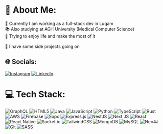 # 💫 About Me:
🔭 Currently I am working as a full-stack dev in Luqam<br>📚 Also studying at AGH University (Medical Computer Science)<br>🫣 Trying to enjoy life and make the most of it<br><br>🙉 I have some side projects going on


## 🌐 Socials:
[![Instagram](https://img.shields.io/badge/Instagram-%23E4405F.svg?logo=Instagram&logoColor=white)](https://instagram.com/https://www.instagram.com/_igorsw_/) [![LinkedIn](https://img.shields.io/badge/LinkedIn-%230077B5.svg?logo=linkedin&logoColor=white)](https://linkedin.com/in/https://www.linkedin.com/in/igor-%C5%9Bwierczy%C5%84ski-834a8523b/) 

# 💻 Tech Stack:
![GraphQL](https://img.shields.io/badge/-GraphQL-E10098?style=flat-square&logo=graphql&logoColor=white) ![HTML5](https://img.shields.io/badge/html5-%23E34F26.svg?style=flat-square&logo=html5&logoColor=white) ![Java](https://img.shields.io/badge/java-%23ED8B00.svg?style=flat-square&logo=openjdk&logoColor=white) ![JavaScript](https://img.shields.io/badge/javascript-%23323330.svg?style=flat-square&logo=javascript&logoColor=%23F7DF1E) ![Python](https://img.shields.io/badge/python-3670A0?style=flat-square&logo=python&logoColor=ffdd54) ![TypeScript](https://img.shields.io/badge/typescript-%23007ACC.svg?style=flat-square&logo=typescript&logoColor=white) ![Rust](https://img.shields.io/badge/rust-%23000000.svg?style=flat-square&logo=rust&logoColor=white) ![AWS](https://img.shields.io/badge/AWS-%23FF9900.svg?style=flat-square&logo=amazon-aws&logoColor=white) ![Firebase](https://img.shields.io/badge/firebase-%23039BE5.svg?style=flat-square&logo=firebase) ![Expo](https://img.shields.io/badge/expo-1C1E24?style=flat-square&logo=expo&logoColor=#D04A37) ![Express.js](https://img.shields.io/badge/express.js-%23404d59.svg?style=flat-square&logo=express&logoColor=%2361DAFB) ![NestJS](https://img.shields.io/badge/nestjs-%23E0234E.svg?style=flat-square&logo=nestjs&logoColor=white) ![Next JS](https://img.shields.io/badge/Next-black?style=flat-square&logo=next.js&logoColor=white) ![React](https://img.shields.io/badge/react-%2320232a.svg?style=flat-square&logo=react&logoColor=%2361DAFB) ![React Native](https://img.shields.io/badge/react_native-%2320232a.svg?style=flat-square&logo=react&logoColor=%2361DAFB) ![Socket.io](https://img.shields.io/badge/Socket.io-black?style=flat-square&logo=socket.io&badgeColor=010101) ![TailwindCSS](https://img.shields.io/badge/tailwindcss-%2338B2AC.svg?style=flat-square&logo=tailwind-css&logoColor=white) ![MongoDB](https://img.shields.io/badge/MongoDB-%234ea94b.svg?style=flat-square&logo=mongodb&logoColor=white) ![MySQL](https://img.shields.io/badge/mysql-4479A1.svg?style=flat-square&logo=mysql&logoColor=white) ![Neo4J](https://img.shields.io/badge/Neo4j-008CC1?style=flat-square&logo=neo4j&logoColor=white) ![Git](https://img.shields.io/badge/git-%23F05033.svg?style=flat-square&logo=git&logoColor=white) ![SASS](https://img.shields.io/badge/SASS-hotpink.svg?style=flat-square&logo=SASS&logoColor=white)
<!--
# 📊 GitHub Stats:
![](https://github-readme-stats.vercel.app/api?username=swierczynskigor&theme=dark&hide_border=true&include_all_commits=false&count_private=true)<br/>
![](https://github-readme-streak-stats.herokuapp.com/?user=swierczynskigor&theme=dark&hide_border=true)<br/>
![](https://github-readme-stats.vercel.app/api/top-langs/?username=swierczynskigor&theme=dark&hide_border=true&include_all_commits=false&count_private=true&layout=compact)

sadly only the ones to my own repos count ;c

## 🏆 GitHub Trophies
![](https://github-profile-trophy.vercel.app/?username=swierczynskigor&theme=radical&no-frame=false&no-bg=true&margin-w=4)

<!-- 
### ✍️ Random Dev Quote
![](https://quotes-github-readme.vercel.app/api?type=horizontal&theme=radical)

---
[![](https://visitcount.itsvg.in/api?id=swierczynskigor&icon=0&color=2)](https://visitcount.itsvg.in)

<!-- Proudly created with GPRM ( https://gprm.itsvg.in ) -->
